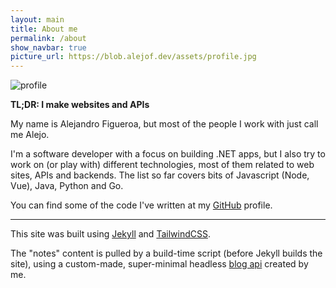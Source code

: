 ```yaml
---
layout: main
title: About me
permalink: /about
show_navbar: true
picture_url: https://blob.alejof.dev/assets/profile.jpg
---
```


<img src="{{ page.picture_url }}" class="w-40 h-40 object-cover rounded-full mx-auto" alt="profile">

**TL;DR: I make websites and APIs**

My name is Alejandro Figueroa, but most of the people I work with just call me Alejo.

I'm a software developer with a focus on building .NET apps, but I also try to work on (or play with) different technologies, most of them related to web sites, APIs and backends. The list so far covers bits of Javascript (Node, Vue), Java, Python and Go.

You can find some of the code I've written at my [GitHub][github] profile.

<hr class="my-8">

This site was built using [Jekyll][jekyll] and [TailwindCSS][tailwind].

The "notes" content is pulled by a build-time script (before Jekyll builds the site), using a custom-made, super-minimal headless [blog api][notes-api] created by me.

[github]:https://github.com/alexphi
[notes-api]:https://github.com/alexphi/alejof-notes-api
[jekyll]:https://jekyllrb.com/
[tailwind]:https://tailwindcss.com/
